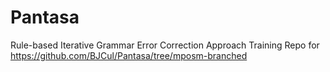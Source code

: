 # Pantasa
Rule-based Iterative Grammar Error Correction Approach
Training Repo for https://github.com/BJCul/Pantasa/tree/mposm-branched
